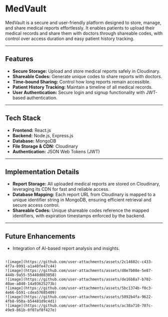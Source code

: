 # MedVault

MedVault is a secure and user-friendly platform designed to store, manage, and share medical reports effortlessly. It enables patients to upload their medical records and share them with doctors through shareable codes, with control over access duration and easy patient history tracking.

---

## Features

- **Secure Storage:** Upload and store medical reports safely in Cloudinary.
- **Shareable Codes:** Generate unique codes to share reports with doctors.
- **Time-bound Sharing:** Control how long reports remain accessible.
- **Patient History Tracking:** Maintain a timeline of all medical records.
- **User Authentication:** Secure login and signup functionality with JWT-based authentication.

---

## Tech Stack

- **Frontend:** React.js
- **Backend:** Node.js, Express.js
- **Database:** MongoDB
- **File Storage & CDN:** Cloudinary
- **Authentication:** JSON Web Tokens (JWT)

---

## Implementation Details

- **Report Storage:** All uploaded medical reports are stored on Cloudinary, leveraging its CDN for fast and reliable access.
- **Database Mapping:** Each report URL from Cloudinary is mapped to a unique identifier string in MongoDB, ensuring efficient retrieval and secure access control.
- **Shareable Codes:** Unique shareable codes reference the mapped identifiers, with expiration timestamps enforced by the backend.

---

## Future Enhancements

- Integration of AI-based report analysis and insights.
```

![image](https://github.com/user-attachments/assets/2c14602c-c433-4f7a-8991-a1a40fe47c44)
![image](https://github.com/user-attachments/assets/d8e7b08e-5e87-444b-9a55-55440d083058)
![image](https://github.com/user-attachments/assets/de16b8a7-b702-40ae-a840-14a93625273b)
![image](https://github.com/user-attachments/assets/5bc1374b-f0c3-4e66-b591-cdea57685409)
![image](https://github.com/user-attachments/assets/5092b4fa-9622-4fb8-950a-b54481d9c4d1)
![image](https://github.com/user-attachments/assets/ac38a710-707c-49e9-861b-0f07af8f427e)

